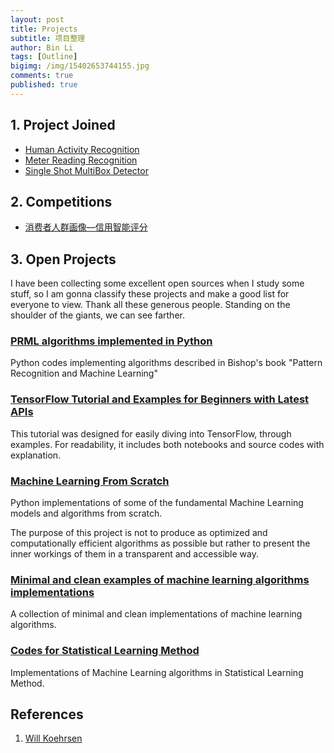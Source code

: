 ```yaml
---
layout: post
title: Projects
subtitle: 项目整理
author: Bin Li
tags: [Outline]
bigimg: /img/15402653744155.jpg
comments: true
published: true
---
```


## 1. Project Joined
* [Human Activity Recognition](https://binlidaily.github.io/2019-01-03-LSTM-Human-Activity-Recognition/)
* [Meter Reading Recognition](https://binlidaily.github.io/2019-01-20-meter-reading-recognition/)
* [Single Shot MultiBox Detector](https://binlidaily.github.io/2018-09-29-single-shot-multibox-detector/)

## 2. Competitions
* [消费者人群画像—信用智能评分](https://binlidaily.github.io/2019-02-11-DF2019-%E6%B6%88%E8%B4%B9%E8%80%85%E4%BA%BA%E7%BE%A4%E7%94%BB%E5%83%8F-%E4%BF%A1%E7%94%A8%E6%99%BA%E8%83%BD%E8%AF%84%E5%88%86/)

## 3. Open Projects
I have been collecting some excellent open sources when I study some stuff, so I am gonna classify these projects and make a good list for everyone to view. Thank all these generous people. Standing on the shoulder of the giants, we can see farther.

### [PRML algorithms implemented in Python](https://github.com//ctgk/PRML)

Python codes implementing algorithms described in Bishop's book "Pattern Recognition and Machine Learning"

### [TensorFlow Tutorial and Examples for Beginners with Latest APIs ](https://github.com/aymericdamien/TensorFlow-Examples)

This tutorial was designed for easily diving into TensorFlow, through examples. For readability, it includes both notebooks and source codes with explanation.

### [Machine Learning From Scratch](https://github.com/eriklindernoren/ML-From-Scratch)

Python implementations of some of the fundamental Machine Learning models and algorithms from scratch.

The purpose of this project is not to produce as optimized and computationally efficient algorithms as possible but rather to present the inner workings of them in a transparent and accessible way.

### [Minimal and clean examples of machine learning algorithms implementations](https://github.com/rushter/MLAlgorithms)

A collection of minimal and clean implementations of machine learning algorithms.

### [Codes for Statistical Learning Method](https://github.com/WenDesi/lihang_book_algorithm)

Implementations of Machine Learning algorithms in Statistical Learning Method.

## References
1. [Will Koehrsen](https://willk.online/projects/)